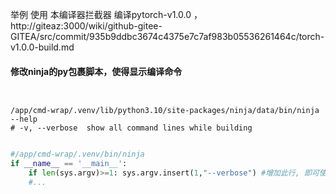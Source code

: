 
举例  使用 本编译器拦截器  编译pytorch-v1.0.0 ， http://giteaz:3000/wiki/github-gitee-GITEA/src/commit/935b9ddbc3674c4375e7c7af983b05536261464c/torch-v1.0.0-build.md




#### 修改ninja的py包裹脚本，使得显示编译命令
```shell


/app/cmd-wrap/.venv/lib/python3.10/site-packages/ninja/data/bin/ninja --help
# -v, --verbose  show all command lines while building


```



```python
#/app/cmd-wrap/.venv/bin/ninja
if __name__ == '__main__':
    if len(sys.argv)>=1: sys.argv.insert(1,"--verbose") #增加此行, 即可使得ninja在编译时显示所用编译命令
    #...
```